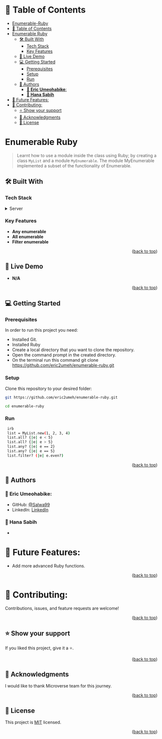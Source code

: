 # 📗 Table of Contents

- [Enumerable-Ruby](#enumerable-ruby)
- [📗 Table of Contents](#-table-of-contents)
- [Enumerable Ruby ](#morse-code-decoder-)
  - [🛠 Built With ](#-built-with-)
    - [Tech Stack ](#tech-stack-)
    - [Key Features ](#key-features-)
  - [🚀 Live Demo ](#-live-demo-)
  - [💻 Getting Started ](#-getting-started-)
    - [Prerequisites](#prerequisites)
    - [Setup](#setup)
    - [Run](#run)
  - [👥 Authors ](#-authors-)
    - [👤 **Eric Umeohabike**:](#-eric-umeohabike)
    - [👤 **Hana Sabih**](#-hana-sabih)
- [🔭 Future Features:](#-future-features)
- [🤝 Contributing:](#-contributing)
  - [⭐️ Show your support ](#️-show-your-support-)
  - [🙏 Acknowledgments ](#-acknowledgments-)
  - [📝 License ](#-license-)

<!-- PROJECT DESCRIPTION -->

# Enumerable Ruby <a name="about-project"></a>

> Learnt how to use a module inside the class using Ruby; by creating a class `MyList` and a module `MyEnumerable`. The module MyEnumerable implemented a subset of the functionality of Enumerable.


## 🛠 Built With <a name="built-with"></a>

### Tech Stack <a name="tech-stack"></a>

<details>
  <summary>Server</summary>
  <ul>
    <li><a href="https://www.ruby-lang.org/en/">Ruby</a></li>
  </ul>
</details>

<!-- Features -->

### Key Features <a name="key-features"></a>

- **Any enumerable**
- **All enumerable**
- **Filter enumerable**

<p align="right">(<a href="#readme-top">back to top</a>)</p>

<!-- LIVE DEMO -->

## 🚀 Live Demo <a name="live-demo"></a>

- **N/A**

<p align="right">(<a href="#readme-top">back to top</a>)</p>

<!-- GETTING STARTED -->

## 💻 Getting Started <a name="getting-started"></a>

### Prerequisites

In order to run this project you need:
- Installed Git.
- Installed Ruby
- Create a local directory that you want to clone the repository.
- Open the command prompt in the created directory.
- On the terminal run this command git clone https://github.com/eric2umeh/enumerable-ruby.git




### Setup

Clone this repository to your desired folder:

```sh 
git https://github.com/eric2umeh/enumerable-ruby.git
  ```
  ```sh 
  cd enumerable-ruby
  ```
### Run 

  ```sh 
   irb
   list = MyList.new(1, 2, 3, 4)
   list.all? {|e| e < 5}
   list.all? {|e| e > 5}
   list.any? {|e| e == 2}
   list.any? {|e| e == 5}
   list.filter? (|e| e.even?)
  ```

<p align="right">(<a href="#readme-top">back to top</a>)</p>

<!-- AUTHORS -->

## 👥 Authors <a name="authors"></a>
### 👤 **Eric Umeohabike**:
- GitHub: [@Salwa99](https://github.com/Eric2umeh)
- LinkedIn: [LinkedIn](https://www.linkedin.com/in/eric-umeohabike/)

### 👤 **Hana Sabih**
- 
  
# 🔭 Future Features:
- Add more advanced Ruby functions.

<p align="right">(<a href="#readme-top">back to top</a>)</p>

# 🤝 Contributing:
Contributions, issues, and feature requests are welcome!

<p align="right">(<a href="#readme-top">back to top</a>)</p>

<!-- SUPPORT -->

## ⭐️ Show your support <a name="support"></a>
If you liked this project, give it a ⭐️.

<p align="right">(<a href="#readme-top">back to top</a>)</p>

<!-- ACKNOWLEDGEMENTS -->

## 🙏 Acknowledgments <a name="acknowledgements"></a>

I would like to thank Microverse team for this journey.

<p align="right">(<a href="#readme-top">back to top</a>)</p>

<!-- LICENSE -->

## 📝 License <a name="license"></a>

This project is [MIT](./LICENSE) licensed.

<p align="right">(<a href="#readme-top">back to top</a>)</p>
